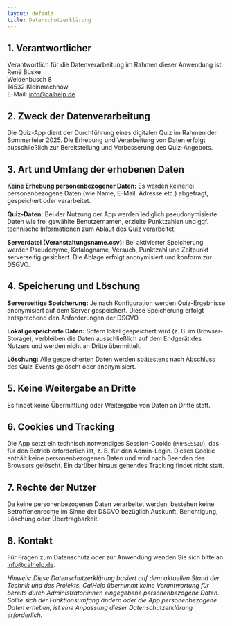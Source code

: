 ```yaml
---
layout: default
title: Datenschutzerklärung
---
```


## 1. Verantwortlicher

Verantwortlich für die Datenverarbeitung im Rahmen dieser Anwendung ist:
René Buske  
Weidenbusch 8  
14532 Kleinmachnow  
E-Mail: [info@calhelp.de](mailto:info@calhelp.de)

## 2. Zweck der Datenverarbeitung

Die Quiz-App dient der Durchführung eines digitalen Quiz im Rahmen der Sommerfeier 2025. Die Erhebung und Verarbeitung von Daten erfolgt ausschließlich zur Bereitstellung und Verbesserung des Quiz-Angebots.

## 3. Art und Umfang der erhobenen Daten

**Keine Erhebung personenbezogener Daten:** Es werden keinerlei personenbezogene Daten (wie Name, E-Mail, Adresse etc.) abgefragt, gespeichert oder verarbeitet.

**Quiz-Daten:** Bei der Nutzung der App werden lediglich pseudonymisierte Daten wie frei gewählte Benutzernamen, erzielte Punktzahlen und ggf. technische Informationen zum Ablauf des Quiz verarbeitet.

**Serverdatei (Veranstaltungsname.csv):** Bei aktivierter Speicherung werden Pseudonyme, Katalogname, Versuch, Punktzahl und Zeitpunkt serverseitig gesichert. Die Ablage erfolgt anonymisiert und konform zur DSGVO.

## 4. Speicherung und Löschung

**Serverseitige Speicherung:** Je nach Konfiguration werden Quiz-Ergebnisse anonymisiert auf dem Server gespeichert. Diese Speicherung erfolgt entsprechend den Anforderungen der DSGVO.

**Lokal gespeicherte Daten:** Sofern lokal gespeichert wird (z. B. im Browser-Storage), verbleiben die Daten ausschließlich auf dem Endgerät des Nutzers und werden nicht an Dritte übermittelt.

**Löschung:** Alle gespeicherten Daten werden spätestens nach Abschluss des Quiz-Events gelöscht oder anonymisiert.

## 5. Keine Weitergabe an Dritte

Es findet keine Übermittlung oder Weitergabe von Daten an Dritte statt.

## 6. Cookies und Tracking

Die App setzt ein technisch notwendiges Session-Cookie (`PHPSESSID`), das für den Betrieb erforderlich ist, z. B. für den Admin-Login. Dieses Cookie enthält keine personenbezogenen Daten und wird nach Beenden des Browsers gelöscht. Ein darüber hinaus gehendes Tracking findet nicht statt.

## 7. Rechte der Nutzer

Da keine personenbezogenen Daten verarbeitet werden, bestehen keine Betroffenenrechte im Sinne der DSGVO bezüglich Auskunft, Berichtigung, Löschung oder Übertragbarkeit.

## 8. Kontakt

Für Fragen zum Datenschutz oder zur Anwendung wenden Sie sich bitte an [info@calhelp.de](mailto:info@calhelp.de).

*Hinweis: Diese Datenschutzerklärung basiert auf dem aktuellen Stand der Technik und des Projekts. CalHelp übernimmt keine Verantwortung für bereits durch Administrator:innen eingegebene personenbezogene Daten. Sollte sich der Funktionsumfang ändern oder die App personenbezogene Daten erheben, ist eine Anpassung dieser Datenschutzerklärung erforderlich.*
